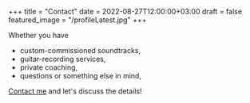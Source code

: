 +++
title = "Contact"
date = 2022-08-27T12:00:00+03:00
draft = false
featured_image = "/profileLatest.jpg"
+++

Whether you have

-   custom-commissioned soundtracks,
-   guitar-recording services,
-   private coaching,
-   questions or something else in mind,

[Contact me](mailto:contact@ajgreengrove.com)
and let's discuss the details!
